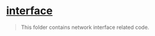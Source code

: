 # [interface](/drivers/ethernet/interface/README.md)

> This folder contains network interface related code.
